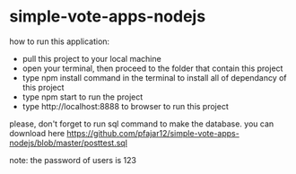 # simple-vote-apps-nodejs

how to run this application:
- pull this project to your local machine
- open your terminal, then proceed to the folder that contain this project
- type npm install command in the terminal to install all of dependancy of this project
- type npm start to run the project
- type http://localhost:8888 to browser to run this project


please, don't forget to run sql command to make the database.
you can download here https://github.com/pfajar12/simple-vote-apps-nodejs/blob/master/posttest.sql

note: the password of users is 123
